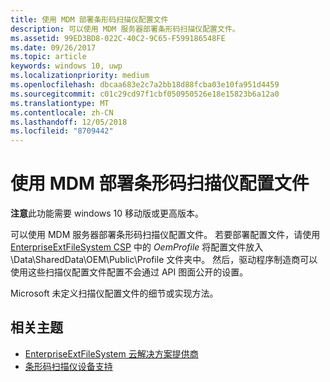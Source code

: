 ```yaml
---
title: 使用 MDM 部署条形码扫描仪配置文件
description: 可以使用 MDM 服务器部署条形码扫描仪配置文件。
ms.assetid: 99ED3BD8-022C-40C2-9C65-F599186548FE
ms.date: 09/26/2017
ms.topic: article
keywords: windows 10, uwp
ms.localizationpriority: medium
ms.openlocfilehash: dbcaa683e2c7a2bb18d88fcba03e10fa951d4459
ms.sourcegitcommit: c01c29cd97f1cbf050950526e18e15823b6a12a0
ms.translationtype: MT
ms.contentlocale: zh-CN
ms.lasthandoff: 12/05/2018
ms.locfileid: "8709442"
---
```

# <a name="deploy-barcode-scanner-profiles-with-mdm"></a>使用 MDM 部署条形码扫描仪配置文件

**注意**此功能需要 windows 10 移动版或更高版本。

可以使用 MDM 服务器部署条形码扫描仪配置文件。 若要部署配置文件，请使用 [EnterpriseExtFileSystem CSP](https://msdn.microsoft.com/library/windows/hardware/mt157025) 中的 *OemProfile* 将配置文件放入 \\Data\\SharedData\\OEM\\Public\\Profile 文件夹中。 然后，驱动程序制造商可以使用这些扫描仪配置文件配置不会通过 API 图面公开的设置。

Microsoft 未定义扫描仪配置文件的细节或实现方法。

## <a name="related-topics"></a>相关主题
- [EnterpriseExtFileSystem 云解决方案提供商](https://msdn.microsoft.com/library/windows/hardware/mt157025)
- [条形码扫描仪设备支持](https://docs.microsoft.com/en-us/windows/uwp/devices-sensors/pos-device-support#barcode-scanner)